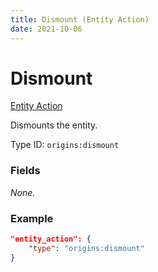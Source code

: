 ```yaml
---
title: Dismount (Entity Action)
date: 2021-10-06
---
```


# Dismount

[Entity Action](../entity_actions.md)

Dismounts the entity.

Type ID: `origins:dismount`

### Fields

_None._

### Example
```json
"entity_action": {
    "type": "origins:dismount"
}
```